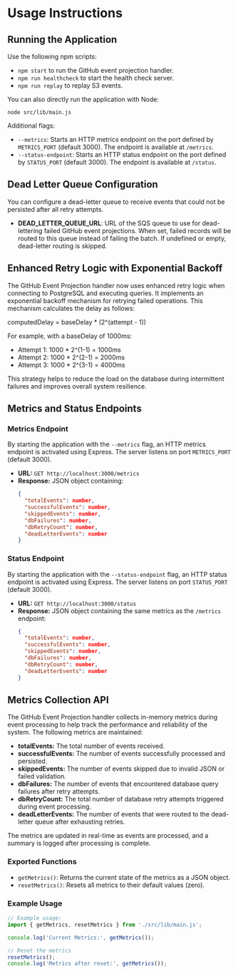 # Usage Instructions

## Running the Application

Use the following npm scripts:

- `npm start` to run the GitHub event projection handler.
- `npm run healthcheck` to start the health check server.
- `npm run replay` to replay S3 events.

You can also directly run the application with Node:

```
node src/lib/main.js
```

Additional flags:

- `--metrics`: Starts an HTTP metrics endpoint on the port defined by `METRICS_PORT` (default 3000). The endpoint is available at `/metrics`.
- `--status-endpoint`: Starts an HTTP status endpoint on the port defined by `STATUS_PORT` (default 3000). The endpoint is available at `/status`.

## Dead Letter Queue Configuration

You can configure a dead-letter queue to receive events that could not be persisted after all retry attempts.

- **DEAD_LETTER_QUEUE_URL**: URL of the SQS queue to use for dead-lettering failed GitHub event projections. When set, failed records will be routed to this queue instead of failing the batch. If undefined or empty, dead-letter routing is skipped.

## Enhanced Retry Logic with Exponential Backoff

The GitHub Event Projection handler now uses enhanced retry logic when connecting to PostgreSQL and executing queries. It implements an exponential backoff mechanism for retrying failed operations. This mechanism calculates the delay as follows:

  computedDelay = baseDelay * (2^(attempt - 1))

For example, with a baseDelay of 1000ms:

- Attempt 1: 1000 * 2^(1-1) = 1000ms
- Attempt 2: 1000 * 2^(2-1) = 2000ms
- Attempt 3: 1000 * 2^(3-1) = 4000ms

This strategy helps to reduce the load on the database during intermittent failures and improves overall system resilience.

## Metrics and Status Endpoints

### Metrics Endpoint

By starting the application with the `--metrics` flag, an HTTP metrics endpoint is activated using Express. The server listens on port `METRICS_PORT` (default 3000).

- **URL:** `GET http://localhost:3000/metrics`
- **Response:** JSON object containing:
  ```json
  {
    "totalEvents": number,
    "successfulEvents": number,
    "skippedEvents": number,
    "dbFailures": number,
    "dbRetryCount": number,
    "deadLetterEvents": number
  }
  ```

### Status Endpoint

By starting the application with the `--status-endpoint` flag, an HTTP status endpoint is activated using Express. The server listens on port `STATUS_PORT` (default 3000).

- **URL:** `GET http://localhost:3000/status`
- **Response:** JSON object containing the same metrics as the `/metrics` endpoint:
  ```json
  {
    "totalEvents": number,
    "successfulEvents": number,
    "skippedEvents": number,
    "dbFailures": number,
    "dbRetryCount": number,
    "deadLetterEvents": number
  }
  ```

## Metrics Collection API

The GitHub Event Projection handler collects in-memory metrics during event processing to help track the performance and reliability of the system. The following metrics are maintained:

- **totalEvents:** The total number of events received.
- **successfulEvents:** The number of events successfully processed and persisted.
- **skippedEvents:** The number of events skipped due to invalid JSON or failed validation.
- **dbFailures:** The number of events that encountered database query failures after retry attempts.
- **dbRetryCount:** The total number of database retry attempts triggered during event processing.
- **deadLetterEvents:** The number of events that were routed to the dead-letter queue after exhausting retries.

The metrics are updated in real-time as events are processed, and a summary is logged after processing is complete.

### Exported Functions

- `getMetrics()`: Returns the current state of the metrics as a JSON object.
- `resetMetrics()`: Resets all metrics to their default values (zero).

### Example Usage

```js
// Example usage:
import { getMetrics, resetMetrics } from './src/lib/main.js';

console.log('Current Metrics:', getMetrics());

// Reset the metrics
resetMetrics();
console.log('Metrics after reset:', getMetrics());
```